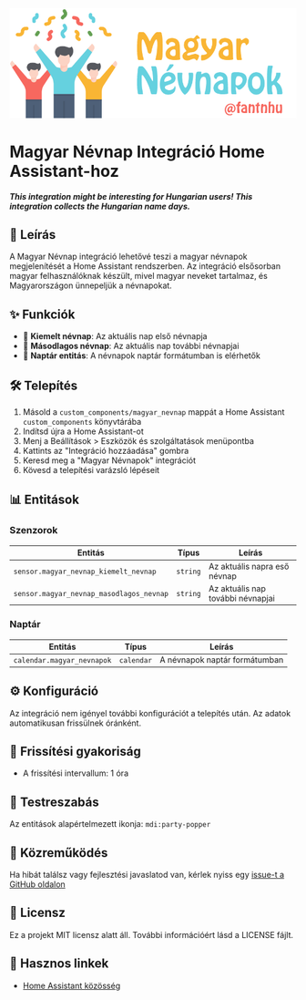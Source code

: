 ![](https://raw.githubusercontent.com/fantnhu/ha-magyar-nevnap/refs/heads/main/img/header_img.png)
# Magyar Névnap Integráció Home Assistant-hoz

***This integration might be interesting for Hungarian users! This integration collects the Hungarian name days.***

## 📝 Leírás

A Magyar Névnap integráció lehetővé teszi a magyar névnapok megjelenítését a Home Assistant rendszerben. Az integráció elsősorban magyar felhasználóknak készült, mivel magyar neveket tartalmaz, és Magyarországon ünnepeljük a névnapokat.

## ✨ Funkciók

- 🎯 **Kiemelt névnap**: Az aktuális nap első névnapja
- 📅 **Másodlagos névnap**: Az aktuális nap további névnapjai
- 📆 **Naptár entitás**: A névnapok naptár formátumban is elérhetők

## 🛠️ Telepítés

1. Másold a `custom_components/magyar_nevnap` mappát a Home Assistant `custom_components` könyvtárába
2. Indítsd újra a Home Assistant-ot
3. Menj a Beállítások > Eszközök és szolgáltatások menüpontba
4. Kattints az "Integráció hozzáadása" gombra
5. Keresd meg a "Magyar Névnapok" integrációt
6. Kövesd a telepítési varázsló lépéseit

## 📊 Entitások

### Szenzorok

| Entitás | Típus | Leírás |
|---------|-------|--------|
| `sensor.magyar_nevnap_kiemelt_nevnap` | `string` | Az aktuális napra eső névnap |
| `sensor.magyar_nevnap_masodlagos_nevnap` | `string` | Az aktuális nap további névnapjai |

### Naptár

| Entitás | Típus | Leírás |
|---------|-------|--------|
| `calendar.magyar_nevnapok` | `calendar` | A névnapok naptár formátumban |

## ⚙️ Konfiguráció

Az integráció nem igényel további konfigurációt a telepítés után. Az adatok automatikusan frissülnek óránként.

## 🔄 Frissítési gyakoriság

- A frissítési intervallum: 1 óra

## 🎨 Testreszabás

Az entitások alapértelmezett ikonja: `mdi:party-popper`

## 🤝 Közreműködés

Ha hibát találsz vagy fejlesztési javaslatod van, kérlek nyiss egy [issue-t a GitHub oldalon](https://github.com/fantnhu/ha-magyar-nevnap/issues/)

## 📄 Licensz

Ez a projekt MIT licensz alatt áll. További információért lásd a LICENSE fájlt.

## 🔗 Hasznos linkek

- [Home Assistant közösség](https://community.home-assistant.io/)

